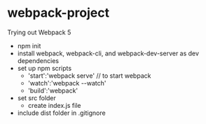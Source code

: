 # webpack-project
Trying out Webpack 5

* npm init
* install webpack, webpack-cli, and webpack-dev-server as dev dependencies
* set up npm scripts
  * 'start':'webpack serve' // to start webpack
  * 'watch':'webpack --watch'
  * 'build':'webpack'
* set src folder
  * create index.js file
* include dist folder in .gitignore